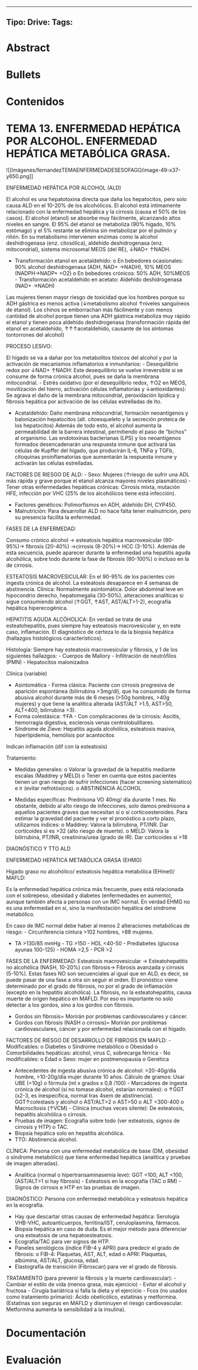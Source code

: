 
---
Tipo:
Drive:
Tags:
---

# Abstract

# Bullets

# Contenidos
# TEMA 13. ENFERMEDAD HEPÁTICA POR ALCOHOL. ENFERMEDAD HEPÁTICA METABÓLICA GRASA.


![[Imágenes/fernandezTEMAENFERMEDADESESOFAGO/image-49-x37-y650.png]]


ENFERMEDAD HEPÁTICA POR ALCOHOL (ALD)


El alcohol es una hepatotoxina directa que daña los hepatocitos, pero solo causa ALD en el 10-20% de los alcohólicos. El alcohol está íntimamente relacionado con la enfermedad hepática y la cirrosis (causa el 50% de los casos).
El alcohol (etanol) se absorbe muy fácilmente, alcanzando altos niveles en sangre. El 95% del etanol se metaboliza (90% hígado, 10% estómago) y el 5% restante se elimina sin metabolizar por el pulmón y riñón. En su metabolismo intervienen enzimas como la alcohol deshidrogenasa (enz. citosólica), aldehído deshidrogenasa (enz. mitocondrial), sistema microsomal MEOS (del RE), ↓NAD+ ↑NADH.


- Transformación etanol en acetaldehído: o En bebedores ocasionales: 90% alcohol deshidrogenasa (ADH, NAD+ →NADH), 10% MEOS (NADPH→NADP+ +O2) o En bebedores crónicos: 50% ADH, 50%MEOS - Transformación acetaldehído en acetato: Aldehído deshidrogenasa (NAD+ →NADH)


Las mujeres tienen mayor riesgo de toxicidad que los hombres porque su ADH gástrica es menos activa (↓metabolismo alcohol ↑niveles sanguíneos de etanol).
Los chinos se emborrachan más fácilmente y con menos cantidad de alcohol porque tienen una ADH gástrica metaboliza muy rápido el etanol y tienen poca aldehído deshidrogenasa (transformación rápida del etanol en acetaldehído, ↑↑↑acetaldehído, causante de los síntomas tontorrones del alcohol)


PROCESO LESIVO:


El hígado se va a dañar por los metabolitos tóxicos del alcohol y por la activación de mecanismos inflamatorios e inmunitarios: - Desequilibrio redox por ↓NAD+ ↑NADH: Este desequilibrio se vuelve irreversible si se consume de forma crónica alcohol, pues se daña la membrana mitocondrial.  - Estrés oxidativo (por el desequilibrio redox, ↑O2 en MEOS, movilización del hierro, activación células inflamatorias y ↓antioxidantes): Se agrava el daño de la membrana mitocondrial, peroxidación lipídica y fibrosis hepática por activación de las células estrelladas de Ito.
- Acetaldehído: Daño membrana mitocondrial, formación neoantígenos y balonización hepatocitos (alt. citoesqueleto y la secreción proteica de los hepatocitos) Además de todo esto, el alcohol aumenta la permeabilidad de la barrera intestinal, permitiendo el paso de “bichos” al organismo. Las endotoxinas bacterianas (LPS) y los neoantígenos formados desencadenarán una respuesta inmune que activará las células de Kupffer del hígado, que producirán IL-6, TNF⍺ y	TGFb, citoquinas proinflamatorias que aumentarán la respuesta inmune y activarán las células estrelladas.


FACTORES DE RIESGO DE ALD: - Sexo: Mujeres (↑riesgo de sufrir una ADL más rápida y grave porque el etanol alcanza mayores niveles plasmáticos) - Tener otras enfermedades hepáticas crónicas: Cirrosis mixta, mutación HFE, infección por VHC (25% de los alcohólicos tiene está infección).
- Factores genéticos: Polimorfismos en ADH, aldehído DH, CYP450.
- Malnutrición: Para desarrollar ALD no hace falta tener malnutrición, pero su presencia facilita la enfermedad.


FASES DE LA ENFERMEDAD:


Consumo crónico alcohol → esteatosis hepática macrovesicular (90-95%)→ fibrosis (20-40%) →cirrosis (8-20%)→ HCC (3-10%).
Además de esta secuencia, puede aparecer durante la enfermedad una hepatitis aguda alcohólica, sobre todo durante la fase de fibrosis (80-100%) o incluso en la de cirrosis.


ESTEATOSIS MACROVESICULAR: En el 90-95% de los pacientes con ingesta crónica de alcohol. La esteatosis desaparece en 4 semanas de abstinencia.  Clínica: Normalmente asintomática. Dolor abdominal leve en hipocondrio derecho, hepatomegalia (30-50%), alteraciones analíticas si sigue consumiendo alcohol (↑GGT, ↑AST, AST/ALT>1-2), ecografía hepática hiperecogénica.


HEPATITIS AGUDA ALCÓHOLICA: En verdad se trata de una esteatohepatitis, pues siempre hay esteatosis macrovesicular y, en este caso, inflamación. El diagnóstico de certeza lo da la biopsia hepática (hallazgos histológicos característicos).


Histología: Siempre hay esteatosis macrovesicular y fibrosis, y 1 de los siguientes hallazgos: - Cuerpos de Mallory - Infiltración de neutrófilos (PMN) - Hepatocitos malonizados


Clínica (variable)


- Asintomática - Forma clásica: Paciente con cirrosis progresiva de aparición espontánea (bilirrubina >3mg/dl), que ha consumido de forma abusiva alcohol durante más de 6 meses (>50g hombres, >40g mujeres) y que tiene la analítica alterada (AST/ALT >1.5, AST>50, ALT<400, bilirrubina >3).
- Forma colestásica: ↑FA - Con complicaciones de la cirrosis: Ascitis, hemorragia digestiva, esclerosis venas centrolobulillares.
- Síndrome de Zieve: Hepatitis aguda alcohólica, esteatosis masiva, hiperlipidemia, hemólisis por acantocitos


Indican inflamación (dif con la esteatosis)


Tratamiento:


- Medidas generales: o Valorar la gravedad de la hepatitis mediante escalas (Maddrey y MELD) o Tener en cuenta que estos pacientes tienen un gran riesgo de sufrir infecciones (hacer screening sistemático) e ir (evitar nefrotóxicos).
o ABSTINENCIA ALCOHOL


- Medidas específicas: Prednisona VO 40mg/ día durante 1 mes. No obstante, debido al alto riesgo de infecciones, solo damos prednisona a aquellos pacientes graves que necesitan sí o sí corticoesteroides. Para estimar la gravedad del paciente y ver el pronóstico a corto plazo, utilizamos índices: o Maddrey: Valora la bilirrubina, PT/INR. Dar corticoides si es >32 (alto riesgo de muerte).
o MELD: Valora la bilirrubina, PT/INR, creatinina/urea (grado de IR). Dar corticoides si >18


DIAGNÓSTICO Y TTO ALD


ENFERMEDAD HEPÁTICA METABÓLICA GRASA (EHMG)


Hígado graso no alcohólico/ esteatosis hepática metabólica (EHmet)/ MAFLD:


Es la enfermedad hepática crónica más frecuente, pues está relacionada con el sobrepeso, obesidad y diabetes (enfermedades en aumento), aunque también afecta a personas con un IMC normal. En verdad EHMG no es una enfermedad en sí, sino la manifestación hepática del síndrome metabólico.


En caso de IMC normal debe haber al menos 2 alteraciones metabólicas de riesgo: - Circunferencia cintura >102 hombres, >88 mujeres.
- TA >130/85 mmHg - TG >150 - HDL <40-50 - Prediabetes (glucosa ayunas 100-125) - HOMA >2,5 - PCR >2


FASES DE LA ENFERMEDAD: Esteatosis macrovesicular → Esteatohepatitis no alcohólica (NASH, 10-20%) con fibrosis→ Fibrosis avanzada y cirrosis (5-10%).
Estas fases NO son secuenciales al igual que en ALD, es decir, se puede pasar de una fase a otra sin seguir el orden.  El pronóstico viene determinado por el grado de fibrosis, no por el grado de inflamación (excepto en la hepatitis alcohólica). La fibrosis, no la esteatohepatitis, causa muerte de origen hepático en MAFLD. Por eso es importante no solo detectar a los gordos, sino a los gordos con fibrosis.
- Gordos sin fibrosis= Morirán por problemas cardiovasculares y cáncer.
- Gordos con fibrosis (NASH o cirrosis)= Morirán por problemas cardiovasculares, cáncer y por enfermedad relacionada con el hígado.


FACTORES DE RIESGO DE DESARROLLO DE FIBROSIS EN MAFLD: - Modificables: o Diabetes o Síndrome metabólico o Obesidad o Comorbilidades hepáticas: alcohol, virus C, sobrecarga férrica - No modificables: o Edad o Sexo: mujer en postmenopausia o Genética


- Antecedentes de ingesta abusiva crónica de alcohol: >20-40g/día hombre, >10-20g/día mujer durante 10 años.  Cálculo de gramos: Usar UBE (=10g) o fórmula (ml x grados x 0,8 /100) - Marcadores de ingesta crónica de alcohol (si no tomase alcohol, estarían normales): o ↑GGT (x2-3, es inespecífica, normal tras 4sem de abstinencia). GGT↑colestasis y alcohol o AST/ALT>2 o AST>50 o ALT <300-400 o Macrocitosis (↑VCM) - Clínica (muchas veces silente): De esteatosis, hepatitis alcohólica o cirrosis.
- Pruebas de imagen: Ecografía sobre todo (ver esteatosis, signos de cirrosis y HTP) o TAC.
- Biopsia hepática solo en hepatitis alcohólica.
- TTO: Abstinencia alcohol.


CLÍNICA: Persona con una enfermedad metabólica de base (DM, obesidad o síndrome metabólico) que tiene enfermedad hepática (analítica y pruebas de imagen alteradas).
- Analítica (normal o hipertransaminasemia leve): GGT <100, ALT <100, (AST/ALT>1 si hay fibrosis) - Esteatosis en la ecografía (TAC o RM) - Signos de cirrosis e HTP en las pruebas de imagen.


DIAGNÓSTICO: Persona con enfermedad metabólica y esteatosis hepática en la ecografía.
- Hay que descartar otras causas de enfermedad hepática: Serología VHB-VHC, autoanticuerpos, ferritina/IST, ceruloplasmina, fármacos.
- Biopsia hepática en caso de duda. Es el mejor método para diferenciar una esteatosis de una hepatoesteatosis.
- Ecografía/TAC para ver signos de HTP.
- Paneles serológicos (índice FIB-4 y APRI) para predecir el grado de fibrosis: o FIB-4: Plaquetas, AST, ALT, edad o APRI: Plaquetas, albúmina, AST/ALT, glucosa, edad.
- Elastografía de transición (Fibroscan) para ver el grado de fibrosis.


TRATAMIENTO (para prevenir la fibrosis y la muerte cardiovascular): - Cambiar el estilo de vida (menos grasa, más ejercicio) - Evitar el alcohol y fructosa - Cirugía bariátrica si falla la dieta y el ejercicio - Fcos (no usados como tratamiento primario): Ácido obeticólico, estatinas y metformina.
(Estatinas son seguras en MAFLD y disminuyen el riesgo cardiovascular. Metformina aumenta la sensibilidad a la insulina).


# Documentación

# Evaluación